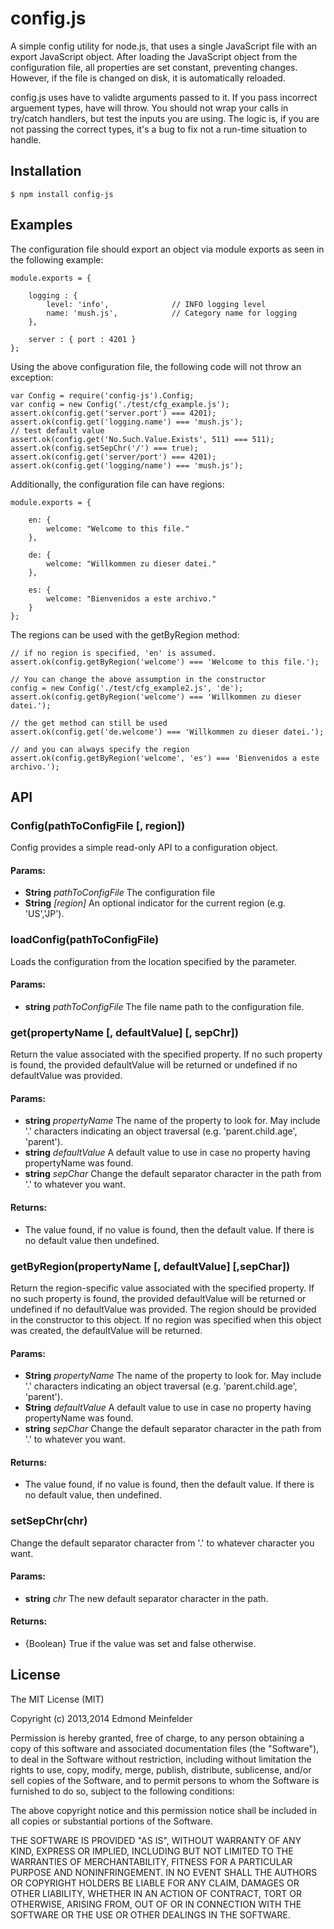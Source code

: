 config.js
=========
A simple config utility for node.js, that uses a single JavaScript file with an
export JavaScript object. After loading the JavaScript object from the
configuration file, all properties are set constant, preventing changes.
However, if the file is changed on disk, it is automatically reloaded.

config.js uses have to validte arguments passed to it. If you pass incorrect
arguement types, have will throw. You should not wrap your calls in try/catch
handlers, but test the inputs you are using. The logic is, if you are not
passing the correct types, it's a bug to fix not a run-time situation to handle.

## Installation

    $ npm install config-js

## Examples
The configuration file should export an object via module exports as seen in the
following example:

    module.exports = {
    
        logging : {
            level: 'info',              // INFO logging level
            name: 'mush.js',            // Category name for logging
        },
    
        server : { port : 4201 }
    };

Using the above configuration file, the following code will not throw an
exception:

    var Config = require('config-js').Config;
    var config = new Config('./test/cfg_example.js');
    assert.ok(config.get('server.port') === 4201);
    assert.ok(config.get('logging.name') === 'mush.js');
    // test default value
    assert.ok(config.get('No.Such.Value.Exists', 511) === 511);
    assert.ok(config.setSepChr('/') === true);
    assert.ok(config.get('server/port') === 4201);
    assert.ok(config.get('logging/name') === 'mush.js');

Additionally, the configuration file can have regions:

    module.exports = {
    
        en: {
            welcome: "Welcome to this file."
        },
    
        de: {
            welcome: "Willkommen zu dieser datei."
        },
    
        es: {
            welcome: "Bienvenidos a este archivo."
        }
    };

The regions can be used with the getByRegion method:

    // if no region is specified, 'en' is assumed.
    assert.ok(config.getByRegion('welcome') === 'Welcome to this file.');

    // You can change the above assumption in the constructor
    config = new Config('./test/cfg_example2.js', 'de');
    assert.ok(config.getByRegion('welcome') === 'Willkommen zu dieser datei.');

    // the get method can still be used
    assert.ok(config.get('de.welcome') === 'Willkommen zu dieser datei.');

    // and you can always specify the region
    assert.ok(config.getByRegion('welcome', 'es') === 'Bienvenidos a este archivo.');

## API

### Config(pathToConfigFile [, region])
Config provides a simple read-only API to a configuration object.

#### Params: 

* **String** *pathToConfigFile* The configuration file
* **String** *[region]* An optional indicator for the current region (e.g. 'US','JP').

### loadConfig(pathToConfigFile)
Loads the configuration from the location specified by the parameter.

#### Params: 

* **string** *pathToConfigFile* The file name path to the configuration file.

### get(propertyName [, defaultValue] [, sepChr])
Return the value associated with the specified property. If no such property is
found, the provided defaultValue will be returned or undefined if no defaultValue
was provided.

#### Params: 

* **string** *propertyName* The name of the property to look for. May include '.' characters indicating an object traversal (e.g. 'parent.child.age', 'parent').
* **string** *defaultValue* A default value to use in case no property having propertyName was found.
* **string** *sepChar* Change the default separator character in the path from '.' to whatever you want.

#### Returns:

* The value found, if no value is found, then the default value. If there is no default value then undefined.

### getByRegion(propertyName [, defaultValue] [,sepChar])
Return the region-specific value associated with the specified property. If no such property
is found, the provided defaultValue will be returned or undefined if no defaultValue
was provided.  The region should be provided in the constructor to this object.
If no region was specified when this object was created, the defaultValue will be returned.

#### Params: 

* **String** *propertyName* The name of the property to look for. May include '.' characters indicating an object traversal (e.g. 'parent.child.age', 'parent').
* **String** *defaultValue* A default value to use in case no property having propertyName was found.
* **string** *sepChar* Change the default separator character in the path from '.' to whatever you want.

#### Returns:

* The value found, if no value is found, then the default value. If there is no default value, then undefined.

### setSepChr(chr)
Change the default separator character from '.' to whatever character you want.

#### Params:
* **string** *chr* The new default separator character in the path.

#### Returns:

* {Boolean} True if the value was set and false otherwise.

## License

The MIT License (MIT)

Copyright (c) 2013,2014 Edmond Meinfelder

Permission is hereby granted, free of charge, to any person obtaining a copy of
this software and associated documentation files (the "Software"), to deal in
the Software without restriction, including without limitation the rights to
use, copy, modify, merge, publish, distribute, sublicense, and/or sell copies of
the Software, and to permit persons to whom the Software is furnished to do so,
subject to the following conditions:

The above copyright notice and this permission notice shall be included in all
copies or substantial portions of the Software.

THE SOFTWARE IS PROVIDED "AS IS", WITHOUT WARRANTY OF ANY KIND, EXPRESS OR
IMPLIED, INCLUDING BUT NOT LIMITED TO THE WARRANTIES OF MERCHANTABILITY, FITNESS
FOR A PARTICULAR PURPOSE AND NONINFRINGEMENT. IN NO EVENT SHALL THE AUTHORS OR
COPYRIGHT HOLDERS BE LIABLE FOR ANY CLAIM, DAMAGES OR OTHER LIABILITY, WHETHER
IN AN ACTION OF CONTRACT, TORT OR OTHERWISE, ARISING FROM, OUT OF OR IN
CONNECTION WITH THE SOFTWARE OR THE USE OR OTHER DEALINGS IN THE SOFTWARE.

